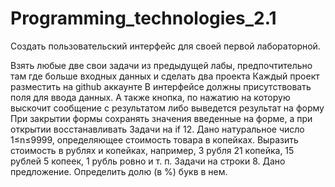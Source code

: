 # Programming_technologies_2.1
Создать пользовательский интерфейс для своей первой лабораторной.

Взять любые две свои задачи из предыдущей лабы, предпочтительно там где больше входных данных и сделать два проекта
Каждый проект разместить на github аккаунте
В интерфейсе должны присутствовать поля для ввода данных.
А также кнопка, по нажатию на которую выскочит сообщение с результатом либо выведется результат на форму
При закрытии формы сохранять значения введенные на форме, а при открытии восстанавливать
Задачи на if 12. Дано натуральное число 1≤n≤9999, определяющее стоимость товара в копейках. Выразить стоимость в рублях и копейках, например, 3 рубля 21 копейка, 15 рублей 5 копеек, 1 рубль ровно и т. п.
Задачи на строки 8. Дано предложение. Определить долю (в %) букв в нем.
